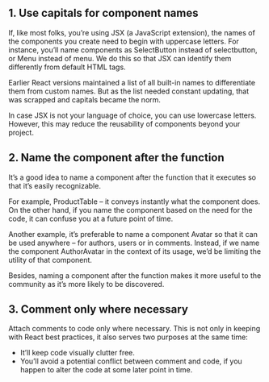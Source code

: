 ## 1. Use capitals for component names

If, like most folks, you’re using JSX (a JavaScript extension), the names of the components you create need to begin with uppercase letters. For instance, you’ll name components as SelectButton instead of selectbutton, or Menu instead of menu. We do this so that JSX can identify them differently from default HTML tags.

Earlier React versions maintained a list of all built-in names to differentiate them from custom names. But as the list needed constant updating, that was scrapped and capitals became the norm.

In case JSX is not your language of choice, you can use lowercase letters. However, this may reduce the reusability of components beyond your project.

## 2. Name the component after the function

It’s a good idea to name a component after the function that it executes so that it’s easily recognizable.

For example, ProductTable – it conveys instantly what the component does. On the other hand, if you name the component based on the need for the code, it can confuse you at a future point of time.

Another example, it’s preferable to name a component Avatar so that it can be used anywhere – for authors, users or in comments. Instead, if we name the component AuthorAvatar in the context of its usage, we’d be limiting the utility of that component.

Besides, naming a component after the function makes it more useful to the community as it’s more likely to be discovered.

## 3. Comment only where necessary

Attach comments to code only where necessary. This is not only in keeping with React best practices, it also serves two purposes at the same time:

- It’ll keep code visually clutter free.
- You’ll avoid a potential conflict between comment and code, if you happen to alter the code at some later point in time.
